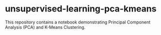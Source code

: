 # unsupervised-learning-pca-kmeans
This repository contains a notebook demonstrating Principal Component Analysis (PCA) and K-Means Clustering.
